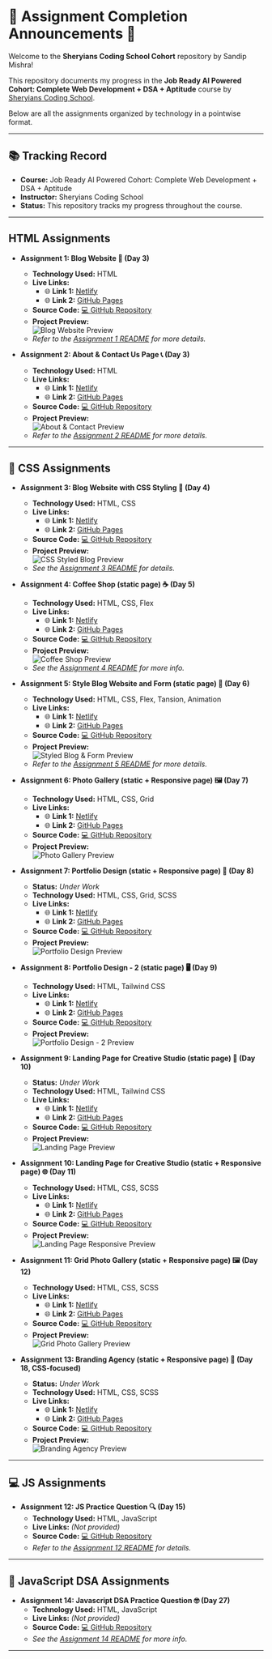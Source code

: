 # 🌟 Assignment Completion Announcements 🌟

Welcome to the **Sheryians Coding School Cohort** repository by Sandip Mishra!

This repository documents my progress in the **Job Ready AI Powered Cohort: Complete Web Development + DSA + Aptitude** course by [Sheryians Coding School](https://www.sheryians.com/courses/courses-details/Job%20Ready%20AI%20Powered%20Cohort:%20Web%20+%20DSA%20+%20Aptitude).

Below are all the assignments organized by technology in a pointwise format.

---

## 📚 Tracking Record

- **Course:** Job Ready AI Powered Cohort: Complete Web Development + DSA + Aptitude
- **Instructor:** Sheryians Coding School
- **Status:** This repository tracks my progress throughout the course.

---

## HTML Assignments

- **Assignment 1: Blog Website 📝 (Day 3)**

  - **Technology Used:** HTML
  - **Live Links:**
    - 🌐 **Link 1:** [Netlify](https://sandip-cohort.netlify.app/day%203/)
    - 🌐 **Link 2:** [GitHub Pages](https://sandip3.github.io/Sheryians-coding-school_Cohort/Day%203/)
  - **Source Code:** [💻 GitHub Repository](https://github.com/sandip3/Sheryians-coding-school_Cohort/tree/main/Day%203)
  - **Project Preview:**  
    ![Blog Website Preview](<./public/Day%203%20(1).gif>)
  - _Refer to the [Assignment 1 README](./Day%203/Readme.md) for more details._

- **Assignment 2: About & Contact Us Page 📞 (Day 3)**
  - **Technology Used:** HTML
  - **Live Links:**
    - 🌐 **Link 1:** [Netlify](https://sandip-cohort.netlify.app/day%203/)
    - 🌐 **Link 2:** [GitHub Pages](https://sandip3.github.io/Sheryians-coding-school_Cohort/Day%203/)
  - **Source Code:** [💻 GitHub Repository](https://github.com/sandip3/Sheryians-coding-school_Cohort/tree/main/Day%203)
  - **Project Preview:**  
    ![About & Contact Preview](<./public/Day%203%20(%202).gif>)
  - _Refer to the [Assignment 2 README](./Day%203/Readme.md#assignment-2-about--contact-us-page) for more details._

---

## 🎨 CSS Assignments

- **Assignment 3: Blog Website with CSS Styling 🎨 (Day 4)**

  - **Technology Used:** HTML, CSS
  - **Live Links:**
    - 🌐 **Link 1:** [Netlify](https://sandip-cohort.netlify.app/day%203/)
    - 🌐 **Link 2:** [GitHub Pages](https://sandip3.github.io/Sheryians-coding-school_Cohort/Day%203/)
  - **Source Code:** [💻 GitHub Repository](https://github.com/sandip3/Sheryians-coding-school_Cohort/tree/main/Day%203)
  - **Project Preview:**  
    ![CSS Styled Blog Preview](./public/Day%204.gif)
  - _See the [Assignment 3 README](./Day%203/Readme.md#assignment-3-blog-website-with-css-styling) for details._

- **Assignment 4: Coffee Shop (static page) ☕ (Day 5)**

  - **Technology Used:** HTML, CSS, Flex
  - **Live Links:**
    - 🌐 **Link 1:** [Netlify](https://sandip-cohort.netlify.app/day%205/)
    - 🌐 **Link 2:** [GitHub Pages](https://sandip3.github.io/Sheryians-coding-school_Cohort/Day%205/)
  - **Source Code:** [💻 GitHub Repository](https://github.com/sandip3/Sheryians-coding-school_Cohort/tree/main/Day%205)
  - **Project Preview:**  
    ![Coffee Shop Preview](./public/Day%205.gif)
  - _See the [Assignment 4 README](./Day%205/Readme.md#assignment-4-coffee-shop-static-page) for more info._

- **Assignment 5: Style Blog Website and Form (static page) 💅 (Day 6)**

  - **Technology Used:** HTML, CSS, Flex, Tansion, Animation
  - **Live Links:**
    - 🌐 **Link 1:** [Netlify](https://sandip-cohort.netlify.app/day%207/)
    - 🌐 **Link 2:** [GitHub Pages](https://sandip3.github.io/Sheryians-coding-school_Cohort/Day%207/)
  - **Source Code:** [💻 GitHub Repository](https://github.com/sandip3/Sheryians-coding-school_Cohort/tree/main/Day%205)
  - **Project Preview:**  
    ![Styled Blog & Form Preview](<./public/Day%206%20(Assignment%205%20).gif>)
  - _Refer to the [Assignment 5 README](./Day%205/Readme.md#assignment-4-coffee-shop-static-page) for more details._

- **Assignment 6: Photo Gallery (static + Responsive page) 🖼️ (Day 7)**

  - **Technology Used:** HTML, CSS, Grid
  - **Live Links:**
    - 🌐 **Link 1:** [Netlify](https://sandip-cohort.netlify.app/day%207/)
    - 🌐 **Link 2:** [GitHub Pages](https://sandip3.github.io/Sheryians-coding-school_Cohort/Day%207/)
  - **Source Code:** [💻 GitHub Repository](https://github.com/sandip3/Sheryians-coding-school_Cohort/tree/main/Day%207)
  - **Project Preview:**  
    ![Photo Gallery Preview](./public/Day%207.gif)

- **Assignment 7: Portfolio Design (static + Responsive page) 💼 (Day 8)**

  - **Status:** _Under Work_
  - **Technology Used:** HTML, CSS, Grid, SCSS
  - **Live Links:**
    - 🌐 **Link 1:** [Netlify](https://sandip-cohort.netlify.app/Day%208%20Responsive%20Project/)
    - 🌐 **Link 2:** [GitHub Pages](https://sandip3.github.io/Sheryians-coding-school_Cohort/Day%208%20Responsive%20Project/)
  - **Source Code:** [💻 GitHub Repository](https://github.com/sandip3/Sheryians-coding-school_Cohort/tree/main/Day%208)
  - **Project Preview:**  
    ![Portfolio Design Preview](./public/Day%208.gif)

- **Assignment 8: Portfolio Design - 2 (static page) 🖥️ (Day 9)**

  - **Technology Used:** HTML, Tailwind CSS
  - **Live Links:**
    - 🌐 **Link 1:** [Netlify](https://sandip-cohort.netlify.app/Day%209)
    - 🌐 **Link 2:** [GitHub Pages](https://sandip3.github.io/Sheryians-coding-school_Cohort/Day%209)
  - **Source Code:** [💻 GitHub Repository](https://github.com/sandip3/Sheryians-coding-school_Cohort/tree/main/Day%209)
  - **Project Preview:**  
    ![Portfolio Design - 2 Preview](./public/Day%209.gif)

- **Assignment 9: Landing Page for Creative Studio (static page) 🚀 (Day 10)**

  - **Status:** _Under Work_
  - **Technology Used:** HTML, Tailwind CSS
  - **Live Links:**
    - 🌐 **Link 1:** [Netlify](https://sandip-cohort.netlify.app/Day%2010)
    - 🌐 **Link 2:** [GitHub Pages](https://sandip3.github.io/Sheryians-coding-school_Cohort/Day%2010)
  - **Source Code:** [💻 GitHub Repository](https://github.com/sandip3/Sheryians-coding-school_Cohort/tree/main/Day%2010)
  - **Project Preview:**  
    ![Landing Page Preview](./public/Day%2010.gif)

- **Assignment 10: Landing Page for Creative Studio (static + Responsive page) 🌐 (Day 11)**

  - **Technology Used:** HTML, CSS, SCSS
  - **Live Links:**
    - 🌐 **Link 1:** [Netlify](https://sandip-cohort.netlify.app/Day%2011%20Responsive%20Project%202)
    - 🌐 **Link 2:** [GitHub Pages](https://sandip3.github.io/Sheryians-coding-school_Cohort/Day%2011%20Responsive%20Project%202)
  - **Source Code:** [💻 GitHub Repository](https://github.com/sandip3/Sheryians-coding-school_Cohort/tree/main/Day%2011)
  - **Project Preview:**  
    ![Landing Page Responsive Preview](./public/Day%2011.gif)

- **Assignment 11: Grid Photo Gallery (static + Responsive page) 🖼️ (Day 12)**

  - **Technology Used:** HTML, CSS, SCSS
  - **Live Links:**
    - 🌐 **Link 1:** [Netlify](https://sandip-cohort.netlify.app/Day%2012%20Responsive%20Project%203)
    - 🌐 **Link 2:** [GitHub Pages](https://sandip3.github.io/Sheryians-coding-school_Cohort/Day%2012%20Responsive%20Project%203)
  - **Source Code:** [💻 GitHub Repository](https://github.com/sandip3/Sheryians-coding-school_Cohort/tree/main/Day%2012)
  - **Project Preview:**  
    ![Grid Photo Gallery Preview](./public/Day%2012.gif)

- **Assignment 13: Branding Agency (static + Responsive page) 🏢 (Day 18, CSS-focused)**
  - **Status:** _Under Work_
  - **Technology Used:** HTML, CSS, SCSS
  - **Live Links:**
    - 🌐 **Link 1:** [Netlify](https://sandip-cohort.netlify.app/Day%2018%20Responsive%20Project%204)
    - 🌐 **Link 2:** [GitHub Pages](https://sandip3.github.io/Sheryians-coding-school_Cohort/Day%2018%20Responsive%20Project%204)
  - **Source Code:** [💻 GitHub Repository](https://github.com/sandip3/Sheryians-coding-school_Cohort/tree/main/Day%2018%20Responsive%20Project%204)
  - **Project Preview:**  
    ![Branding Agency Preview](./public/Day%2018.gif)

---

## 💻 JS Assignments

- **Assignment 12: JS Practice Question 🔍 (Day 15)**
  - **Technology Used:** HTML, JavaScript
  - **Live Links:** _(Not provided)_
  - **Source Code:** [💻 GitHub Repository](https://github.com/sandip3/Sheryians-coding-school_Cohort/tree/main/Day%2015%20JS)
  - _Refer to the [Assignment 12 README](./Day%2015%20JS%20/Readme.md) for details._

---

## 🧠 JavaScript DSA Assignments

- **Assignment 14: Javascript DSA Practice Question 🤓 (Day 27)**
  - **Technology Used:** HTML, JavaScript
  - **Live Links:** _(Not provided)_
  - **Source Code:** [💻 GitHub Repository](https://github.com/sandip3/Sheryians-coding-school_Cohort/tree/main/Day%2027)
  - _See the [Assignment 14 README](./Day%2027/Readme.md) for more info._

---
